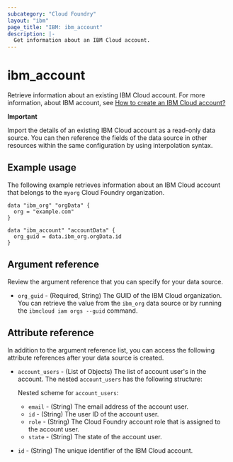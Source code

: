 ```yaml
---
subcategory: "Cloud Foundry"
layout: "ibm"
page_title: "IBM: ibm_account"
description: |-
  Get information about an IBM Cloud account.
---
```


# ibm_account

Retrieve information about an existing IBM Cloud account. For more information, about IBM account, see [How to create an IBM Cloud account?](https://cloud.ibm.com/docs/account?topic=account-accountfaqs)

**Important**

Import the details of an existing IBM Cloud account as a read-only data source. You can then reference the fields of the data source in other resources within the same configuration by using interpolation syntax.


## Example usage
The following example retrieves information about an IBM Cloud account that belongs to the `myorg` Cloud Foundry organization. 

```
data "ibm_org" "orgData" {
  org = "example.com"
}

data "ibm_account" "accountData" {
  org_guid = data.ibm_org.orgData.id
}
```

## Argument reference
Review the argument reference that you can specify for your data source.

- `org_guid` - (Required, String) The GUID of the IBM Cloud organization. You can retrieve the value from the `ibm_org` data source or by running the `ibmcloud iam orgs --guid` command.

## Attribute reference
In addition to the argument reference list, you can access the following attribute references after your data source is created.

- `account_users` - (List of Objects) The list of account user's in the account. The nested `account_users` has the following structure:
  
  Nested scheme for `account_users`:
  - `email` - (String) The email address of the account user.
  - `id` - (String) The user ID of the account user.
  - `role` -  (String) The Cloud Foundry account role that is assigned to the account user.
  - `state` - (String) The state of the account user.

- `id` - (String) The unique identifier of the IBM Cloud account.
